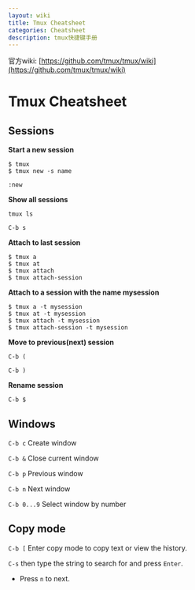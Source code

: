 ```yaml
---
layout: wiki
title: Tmux Cheatsheet
categories: Cheatsheet
description: tmux快捷键手册
---
```


官方wiki:
[https://github.com/tmux/tmux/wiki](https://github.com/tmux/tmux/wiki)

# Tmux Cheatsheet

## Sessions

**Start a new session**

```
$ tmux
$ tmux new -s name
```

```
:new
```

**Show all sessions**

```
tmux ls
```

`C-b s`

**Attach to last session**

```
$ tmux a
$ tmux at
$ tmux attach
$ tmux attach-session
```

**Attach to a session with the name mysession**

```
$ tmux a -t mysession
$ tmux at -t mysession
$ tmux attach -t mysession
$ tmux attach-session -t mysession
```

**Move to previous(next) session**

`C-b (`

`C-b )`

**Rename session**

`C-b $`






## Windows

`C-b c` Create window

`C-b &` Close current window


`C-b p` Previous window

`C-b n` Next window

`C-b 0...9` Select window by number

## Copy mode

`C-b [` Enter copy mode to copy text or view the history.

`C-s` then type the string to search for and press `Enter`.
  - Press `n` to next.
